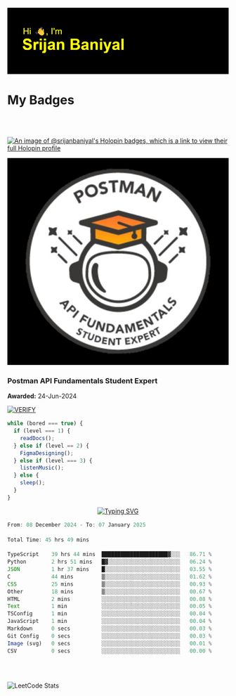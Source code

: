 ![Header](./header.png)

# My Badges

<Br />
<Br />

[![An image of @srijanbaniyal's Holopin badges, which is a link to view their full Holopin profile](https://holopin.me/srijanbaniyal)](https://holopin.io/@srijanbaniyal)

[![Postman API Fundamentals Student Expert](/Postman.jpeg)](https://api.badgr.io/public/assertions/r9BLLy0oTfKJBbkGuDI1zA)

### Postman API Fundamentals Student Expert

**Awarded:** 24-Jun-2024

[![VERIFY](https://img.shields.io/badge/VERIFY-blue)](https://badgecheck.io?url=https%3A%2F%2Fapi.badgr.io%2Fpublic%2Fassertions%2Fr9BLLy0oTfKJBbkGuDI1zA)

```javascript
while (bored === true) {
  if (level === 1) {
    readDocs();
  } else if (level == 2) {
    FigmaDesigning();
  } else if (level === 3) {
    listenMusic();
  } else {
    sleep();
  }
}
```

<p align="center">
  <a href="https://git.io/typing-svg"><img src="https://readme-typing-svg.demolab.com?font=Tilt+Prism&size=30&pause=1000&color=0FF75B&center=true&vCenter=true&width=800&height=80&lines=Time+spent+on+various+Programming+languages" alt="Typing SVG" /></a>
</p>

<!--START_SECTION:waka-->

```TypeScript
From: 08 December 2024 - To: 07 January 2025

Total Time: 45 hrs 49 mins

TypeScript    39 hrs 44 mins  █████████████████████▓░░░   86.71 %
Python        2 hrs 51 mins   █▓░░░░░░░░░░░░░░░░░░░░░░░   06.24 %
JSON          1 hr 37 mins    █░░░░░░░░░░░░░░░░░░░░░░░░   03.55 %
C             44 mins         ▒░░░░░░░░░░░░░░░░░░░░░░░░   01.62 %
CSS           25 mins         ▒░░░░░░░░░░░░░░░░░░░░░░░░   00.93 %
Other         18 mins         ▒░░░░░░░░░░░░░░░░░░░░░░░░   00.67 %
HTML          2 mins          ░░░░░░░░░░░░░░░░░░░░░░░░░   00.08 %
Text          1 min           ░░░░░░░░░░░░░░░░░░░░░░░░░   00.05 %
TSConfig      1 min           ░░░░░░░░░░░░░░░░░░░░░░░░░   00.04 %
JavaScript    1 min           ░░░░░░░░░░░░░░░░░░░░░░░░░   00.04 %
Markdown      0 secs          ░░░░░░░░░░░░░░░░░░░░░░░░░   00.03 %
Git Config    0 secs          ░░░░░░░░░░░░░░░░░░░░░░░░░   00.03 %
Image (svg)   0 secs          ░░░░░░░░░░░░░░░░░░░░░░░░░   00.01 %
CSV           0 secs          ░░░░░░░░░░░░░░░░░░░░░░░░░   00.00 %
```

<!--END_SECTION:waka-->

<Br />
<Br />

![LeetCode Stats](https://leetcard.jacoblin.cool/Srijan-Baniyal?theme=dark&font=Rasa&ext=contest)
